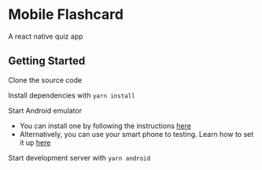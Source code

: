 # Mobile Flashcard
A react native quiz app

## Getting Started

Clone the source code

Install dependencies with `yarn install`

Start Android emulator
  - You can install one by following the instructions [here](https://docs.expo.dev/workflow/android-studio-emulator/)
  - Alternatively, you can use your smart phone to testing. Learn how to set it up [here](https://reactnative.dev/docs/running-on-device)

Start development server with `yarn android`
